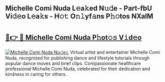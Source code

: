 ## Michelle Comi Nuda L𝚎a𝚔ed N𝚞𝚍e - Part-fbU Vi𝚍𝚎o L𝚎a𝚔s - H𝚘𝚝 O𝚗𝚕yf𝚊ns P𝚑𝚘tos NXaIM

# <h2><a href="http://kfbddnd.oniu.top/?m=Michelle+Comi+Nuda">🔗👉 🔴 Michelle Comi Nuda P𝚑ot𝚘𝚜 V𝚒d𝚎o</a></h2>

[![Michelle Comi Nuda Nu𝚍e𝚜](https://i.imgur.com/0qMVB7G.gif)](http://kfbddnd.oniu.top/?m=Michelle+Comi+Nuda)
Virtual artist and entertainer Michelle Comi Nuda, recognized for publishing dance and lifestyle tutorials through popular dance moves and brief clips. Compassionate healthcare professional Michelle Comi Nuda, celebrated for their dedication and kindness in caring for others.  
